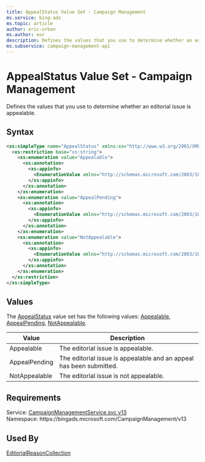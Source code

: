 ```yaml
---
title: AppealStatus Value Set - Campaign Management
ms.service: bing-ads
ms.topic: article
author: eric-urban
ms.author: eur
description: Defines the values that you use to determine whether an editorial issue is appealable.
ms.subservice: campaign-management-api
---
```

# AppealStatus Value Set - Campaign Management
Defines the values that you use to determine whether an editorial issue is appealable.

## Syntax
```xml
<xs:simpleType name="AppealStatus" xmlns:xs="http://www.w3.org/2001/XMLSchema">
  <xs:restriction base="xs:string">
    <xs:enumeration value="Appealable">
      <xs:annotation>
        <xs:appinfo>
          <EnumerationValue xmlns="http://schemas.microsoft.com/2003/10/Serialization/">1</EnumerationValue>
        </xs:appinfo>
      </xs:annotation>
    </xs:enumeration>
    <xs:enumeration value="AppealPending">
      <xs:annotation>
        <xs:appinfo>
          <EnumerationValue xmlns="http://schemas.microsoft.com/2003/10/Serialization/">2</EnumerationValue>
        </xs:appinfo>
      </xs:annotation>
    </xs:enumeration>
    <xs:enumeration value="NotAppealable">
      <xs:annotation>
        <xs:appinfo>
          <EnumerationValue xmlns="http://schemas.microsoft.com/2003/10/Serialization/">3</EnumerationValue>
        </xs:appinfo>
      </xs:annotation>
    </xs:enumeration>
  </xs:restriction>
</xs:simpleType>
```

## <a name="values"></a>Values

The [AppealStatus](appealstatus.md) value set has the following values: [Appealable](#appealable), [AppealPending](#appealpending), [NotAppealable](#notappealable).

|Value|Description|
|-----------|---------------|
|<a name="appealable"></a>Appealable|The editorial issue is appealable.|
|<a name="appealpending"></a>AppealPending|The editorial issue is appealable and an appeal has been submitted.|
|<a name="notappealable"></a>NotAppealable|The editorial issue is not appealable.|

## Requirements
Service: [CampaignManagementService.svc v13](https://campaign.api.bingads.microsoft.com/Api/Advertiser/CampaignManagement/v13/CampaignManagementService.svc)  
Namespace: https\://bingads.microsoft.com/CampaignManagement/v13  

## Used By
[EditorialReasonCollection](editorialreasoncollection.md)  
